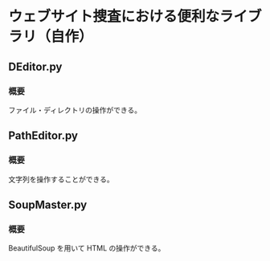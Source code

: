# ウェブサイト捜査における便利なライブラリ（自作）

## DEditor.py
### 概要
ファイル・ディレクトリの操作ができる。

## PathEditor.py
### 概要
文字列を操作することができる。

## SoupMaster.py
### 概要
BeautifulSoup を用いて HTML の操作ができる。

